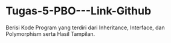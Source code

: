 # Tugas-5-PBO---Link-Github
Berisi Kode Program yang terdiri dari Inheritance, Interface, dan Polymorphism serta Hasil Tampilan.
